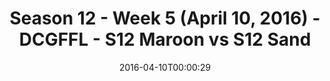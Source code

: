 ---
title: Season 12 - Week 5 (April 10, 2016) - DCGFFL - S12 Maroon vs S12 Sand
teams-score:
- team: _teams/s12-maroon.md
  score: 33
- team: _teams/s12-sand.md
  score: 6
mvp: Jared L. (Maroon); Miles S. (Sand)
game-ball: Billy L. (Maroon); Eduardo C. (Sand)
season: 12
week: 5
date: '2016-04-10T00:00:29'
pageid: season-12-week-5-april-10-2016-4180-vs-4175
---